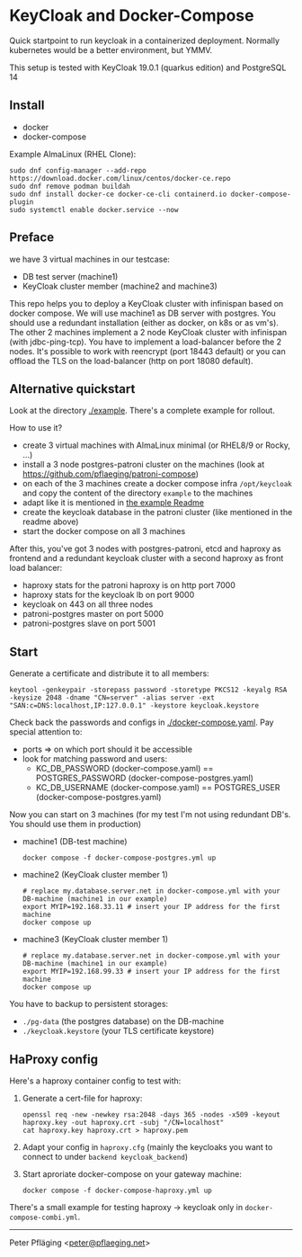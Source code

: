 # KeyCloak and Docker-Compose

Quick startpoint to run keycloak in a containerized deployment. Normally kubernetes would be a better environment, but YMMV.

This setup is tested with KeyCloak 19.0.1 (quarkus edition) and PostgreSQL 14 

## Install

- docker
- docker-compose

Example AlmaLinux (RHEL Clone):

~~~shell
sudo dnf config-manager --add-repo https://download.docker.com/linux/centos/docker-ce.repo
sudo dnf remove podman buildah
sudo dnf install docker-ce docker-ce-cli containerd.io docker-compose-plugin
sudo systemctl enable docker.service --now
~~~


## Preface

we have 3 virtual machines in our testcase:

- DB test server (machine1)
- KeyCloak cluster member (machine2 and machine3)

This repo helps you to deploy a KeyCloak cluster with infinispan based on docker compose.
We will use machine1 as DB server with postgres. You should use a redundant installation (either as docker, on k8s or as vm's). The other 2 machines implement a 2 node KeyCloak cluster with infinispan (with jdbc-ping-tcp).
You have to implement a load-balancer before the 2 nodes. It's possible to work with reencrypt (port 18443 default) or you can offload the TLS on the load-balancer (http on port 18080 default).

## Alternative quickstart

Look at the directory [./example](./example/). There's a complete example for rollout.

How to use it?

- create 3 virtual machines with AlmaLinux minimal (or RHEL8/9 or Rocky, ...)
- install a 3 node postgres-patroni cluster on the machines (look at <https://github.com/pflaeging/patroni-compose>)
- on each of the 3 machines create a docker compose infra `/opt/keycloak` and copy the content of the directory `example` to the machines
- adapt like it is mentioned in [the example Readme](./example/Readme.md)
- create the keycloak database in the patroni cluster (like mentioned in the readme above)
- start the docker compose on all 3 machines

After this, you've got 3 nodes with postgres-patroni, etcd and haproxy as frontend and a redundant keycloak cluster with a second haproxy as front load balancer:

- haproxy stats for the patroni haproxy is on http port 7000
- haproxy stats for the keycloak lb on port 9000
- keycloak on 443 on all three nodes
- patroni-postgres master on port 5000
- patroni-postgres slave on port 5001

## Start

Generate a certificate and distribute it to all members:

~~~shell
keytool -genkeypair -storepass password -storetype PKCS12 -keyalg RSA -keysize 2048 -dname "CN=server" -alias server -ext "SAN:c=DNS:localhost,IP:127.0.0.1" -keystore keycloak.keystore
~~~

Check back the passwords and configs in [./docker-compose.yaml](./docker-compose.yaml).
Pay special attention to:

- ports => on which port should it be accessible
- look for matching password and users:
  - KC_DB_PASSWORD (docker-compose.yaml) == POSTGRES_PASSWORD (docker-compose-postgres.yaml)
  - KC_DB_USERNAME (docker-compose.yaml) == POSTGRES_USER (docker-compose-postgres.yaml)

Now you can start on 3 machines (for my test I'm not using redundant DB's. You should use them in production)

- machine1 (DB-test machine)

    ~~~shell
    docker compose -f docker-compose-postgres.yml up
    ~~~

- machine2 (KeyCloak cluster member 1)

    ~~~shell
    # replace my.database.server.net in docker-compose.yml with your DB-machine (machine1 in our example)
    export MYIP=192.168.33.11 # insert your IP address for the first machine
    docker compose up
    ~~~

- machine3  (KeyCloak cluster member 1)

    ~~~shell
    # replace my.database.server.net in docker-compose.yml with your DB-machine (machine1 in our example)
    export MYIP=192.168.99.33 # insert your IP address for the first machine
    docker compose up
    ~~~

You have to backup to persistent storages:

- `./pg-data` (the postgres database) on the DB-machine
- `./keycloak.keystore` (your TLS certificate keystore)


## HaProxy config

Here's a haproxy container config to test with:

1. Generate a cert-file for haproxy:

    ~~~shell
    openssl req -new -newkey rsa:2048 -days 365 -nodes -x509 -keyout haproxy.key -out haproxy.crt -subj "/CN=localhost"
    cat haproxy.key haproxy.crt > haproxy.pem
    ~~~

1. Adapt your config in `haproxy.cfg` (mainly the keycloaks you want to connect to under `backend keycloak_backend`)

1. Start aproriate docker-compose on your gateway machine:

    ~~~shell
    docker compose -f docker-compose-haproxy.yml up
    ~~~

There's a small example for testing haproxy -> keycloak only in `docker-compose-combi.yml`.

---
Peter Pfläging <<peter@pflaeging.net>>
